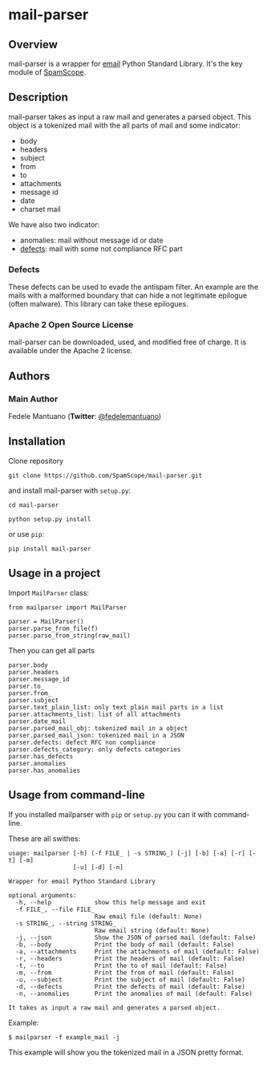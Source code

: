 # mail-parser

## Overview

mail-parser is a wrapper for [email](https://docs.python.org/2/library/email.message.html) Python Standard Library. It's the key module of [SpamScope](https://github.com/SpamScope/spamscope).

## Description

mail-parser takes as input a raw mail and generates a parsed object. This object is a tokenized mail with the all parts of mail and some indicator:
  - body
  - headers
  - subject
  - from
  - to
  - attachments
  - message id
  - date
  - charset mail

We have also two indicator:
  - anomalies: mail without message id or date
  - [defects](https://docs.python.org/2/library/email.message.html#email.message.Message.defects): mail with some not compliance RFC part

### Defects
These defects can be used to evade the antispam filter. An example are the mails with a malformed boundary that can hide a not legitimate epilogue (often malware).
This library can take these epilogues.


### Apache 2 Open Source License
mail-parser can be downloaded, used, and modified free of charge. It is available under the Apache 2 license.


## Authors

### Main Author
Fedele Mantuano (**Twitter**: [@fedelemantuano](https://twitter.com/fedelemantuano))


## Installation

Clone repository

```
git clone https://github.com/SpamScope/mail-parser.git
```

and install mail-parser with `setup.py`:

```
cd mail-parser

python setup.py install
```

or use `pip`:

```
pip install mail-parser
```

## Usage in a project

Import `MailParser` class:

```
from mailparser import MailParser

parser = MailParser()
parser.parse_from_file(f)
parser.parse_from_string(raw_mail)
```

Then you can get all parts

```
parser.body
parser.headers
parser.message_id
parser.to_
parser.from_
parser.subject
parser.text_plain_list: only text plain mail parts in a list
parser.attachments_list: list of all attachments
parser.date_mail
parser.parsed_mail_obj: tokenized mail in a object
parser.parsed_mail_json: tokenized mail in a JSON
parser.defects: defect RFC non compliance
parser.defects_category: only defects categories
parser.has_defects
parser.anomalies
parser.has_anomalies
```

## Usage from command-line

If you installed mailparser with `pip` or `setup.py` you can it with command-line.

These are all swithes:

```
usage: mailparser [-h] (-f FILE_ | -s STRING_) [-j] [-b] [-a] [-r] [-t] [-m]
                  [-u] [-d] [-n]

Wrapper for email Python Standard Library

optional arguments:
  -h, --help            show this help message and exit
  -f FILE_, --file FILE_
                        Raw email file (default: None)
  -s STRING_, --string STRING_
                        Raw email string (default: None)
  -j, --json            Show the JSON of parsed mail (default: False)
  -b, --body            Print the body of mail (default: False)
  -a, --attachments     Print the attachments of mail (default: False)
  -r, --headers         Print the headers of mail (default: False)
  -t, --to              Print the to of mail (default: False)
  -m, --from            Print the from of mail (default: False)
  -u, --subject         Print the subject of mail (default: False)
  -d, --defects         Print the defects of mail (default: False)
  -n, --anomalies       Print the anomalies of mail (default: False)

It takes as input a raw mail and generates a parsed object.
```

Example:

```shell
$ mailparser -f example_mail -j
```

This example will show you the tokenized mail in a JSON pretty format.
